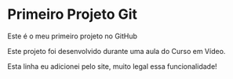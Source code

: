 # Primeiro Projeto Git
 
 Este é o meu primeiro projeto no GitHub

 Este projeto foi desenvolvido durante uma aula do Curso em Vídeo.
 
 Esta linha eu adicionei pelo site, muito legal essa funcionalidade!

